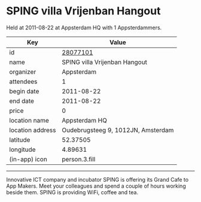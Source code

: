 # SPING villa Vrijenban Hangout
Held at 2011-08-22 at Appsterdam HQ with 1 Appsterdammers.
        
|Key|Value
|---|---|
|id|[28077101](https://www.meetup.com/appsterdam/events/28077101/)|
|name|SPING villa Vrijenban Hangout|
|organizer|Appsterdam|
|attendees|1|
|begin date|2011-08-22|
|end date|2011-08-22|
|price|0|
|location name|Appsterdam HQ|
|location address|Oudebrugsteeg 9, 1012JN, Amsterdam|
|latitude|52.37505|
|longitude|4.89631|
|(in-app) icon|person.3.fill|

---

Innovative ICT company and incubator SPING is offering its Grand Cafe to App Makers. Meet your colleagues and spend a couple of hours working beside them. SPING is providing WiFi, coffee and tea.


